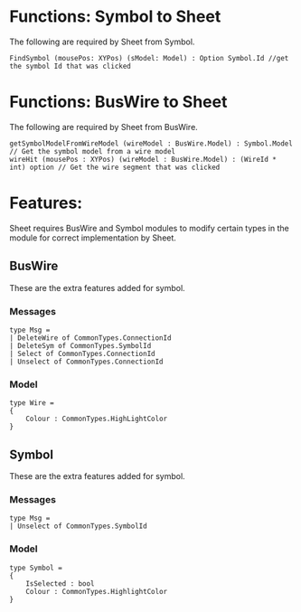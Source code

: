

# Functions: Symbol to Sheet 

The following are required by Sheet from Symbol.

```
FindSymbol (mousePos: XYPos) (sModel: Model) : Option Symbol.Id //get the symbol Id that was clicked 
```

# Functions: BusWire to Sheet

The following are required by Sheet from BusWire.

```
getSymbolModelFromWireModel (wireModel : BusWire.Model) : Symbol.Model // Get the symbol model from a wire model
wireHit (mousePos : XYPos) (wireModel : BusWire.Model) : (WireId * int) option // Get the wire segment that was clicked
```

# Features:

Sheet requires BusWire and Symbol modules to modify certain types in the module for correct implementation by Sheet. 

## BusWire 
These are the extra features added for symbol. 

### Messages 
```
type Msg = 
| DeleteWire of CommonTypes.ConnectionId
| DeleteSym of CommonTypes.SymbolId 
| Select of CommonTypes.ConnectionId
| Unselect of CommonTypes.ConnectionId
```

### Model 
```
type Wire = 
{
    Colour : CommonTypes.HighLightColor
}
```
## Symbol 
These are the extra features added for symbol. 

### Messages 
```
type Msg = 
| Unselect of CommonTypes.SymbolId
```

### Model 
```
type Symbol =
{
    IsSelected : bool 
    Colour : CommonTypes.HighlightColor 
}
```
